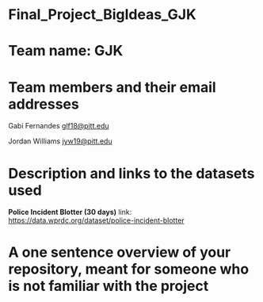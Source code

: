 # Final_Project_BigIdeas_GJK

# Team name: GJK

# Team members and their email addresses
Gabi Fernandes glf18@pitt.edu

Jordan Williams jyw19@pitt.edu

# Description and links to the datasets used
**Police Incident Blotter (30 days)** link: https://data.wprdc.org/dataset/police-incident-blotter

# A one sentence overview of your repository, meant for someone who is not familiar with the project
